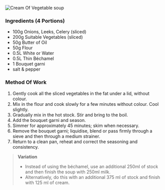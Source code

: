 ![Cream Of Vegetable soup](resource:assets/images/stocksoupssauces/cream_of_vegetable_soup.png)

### **Ingredients (4 Portions)**
- 100g Onions, Leeks, Celery (sliced)
- 200g Suitable Vegetables (sliced)
- 50g Butter of Oil
- 50g Flour
- 0.5L White or Water
- 0.5L Thin Béchamel
- 1 Bouquet garni
- salt & pepper

### **Method Of Work**
1. Gently cook all the sliced vegetables in the fat under a lid, without colour.
2. Mix in the flour and cook slowly for a few minutes without colour. Cool slightly.
3. Gradually mix in the hot stock. Stir and bring to the boil.
4. Add the bouquet garni and season.
5. Simmer for approximately 45 minutes; skim when necessary.
6. Remove the bouquet garni; liquidise, blend or
pass firmly through a sieve and then through a
medium strainer.
7. Return to a clean pan, reheat and correct the
seasoning and consistency.

> **Variation**
> - Instead of using the béchamel, use an additional 250ml of stock and then finish the soup with 250ml milk.
> - Alternatively, do this with an additional 375 ml of stock and finish with 125 ml of cream. 